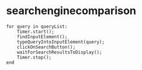 # searchenginecomparison

```
for query in queryList:
	Timer.start();
	findInputElement();
	typeQueryIntoInputElement(query);
	clickOnSearchButton();
	waitForSearchResultsToDisplay();
	Timer.stop();
end
```